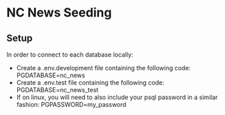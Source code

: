# NC News Seeding

## Setup

In order to connect to each database locally:

- Create a .env.development file containing the following code: PGDATABASE=nc_news
- Create a .env.test file containing the following code: PGDATABASE=nc_news_test
- If on linux, you will need to also include your psql password in a similar fashion: PGPASSWORD=my_password
